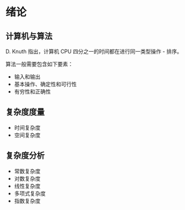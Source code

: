 # 绪论

## 计算机与算法
D. Knuth 指出，计算机 CPU 四分之一的时间都在进行同一类型操作 - 排序。

算法一般需要包含如下要素：
- 输入和输出
- 基本操作、确定性和可行性
- 有穷性和正确性

## 复杂度度量
- 时间复杂度
- 空间复杂度

## 复杂度分析
- 常数复杂度
- 对数复杂度
- 线性复杂度
- 多项式复杂度
- 指数复杂度
